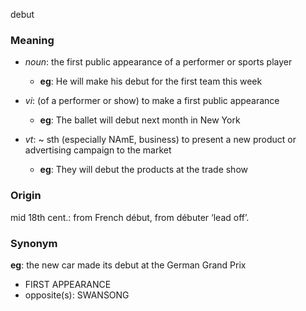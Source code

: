 debut
### Meaning
+ _noun_: the first public appearance of a performer or sports player
	+ __eg__: He will make his debut for the first team this week

+ _vi_: (of a performer or show) to make a first public appearance
	+ __eg__: The ballet will debut next month in New York
+ _vt_: ~ sth (especially NAmE, business) to present a new product or advertising campaign to the market
	+ __eg__: They will debut the products at the trade show

### Origin

mid 18th cent.: from French début, from débuter ‘lead off’.

### Synonym

__eg__: the new car made its debut at the German Grand Prix 

+ FIRST APPEARANCE
+ opposite(s): SWANSONG



